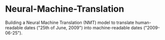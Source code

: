 # Neural-Machine-Translation
Building a Neural Machine Translation (NMT) model to translate human-readable dates ("25th of June, 2009") into machine-readable dates ("2009-06-25").
